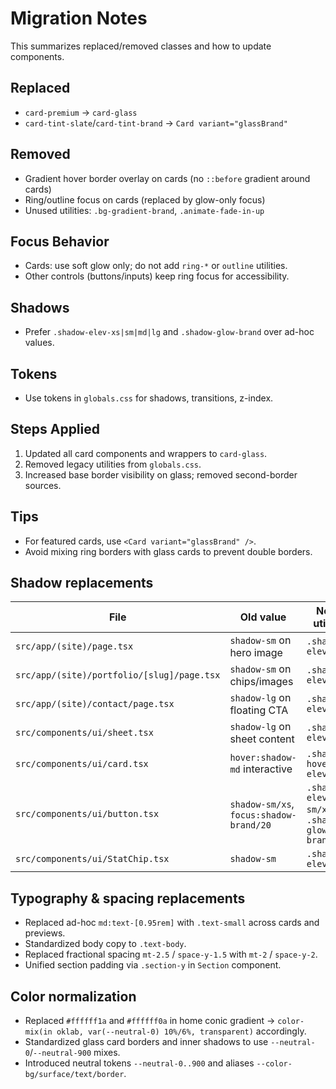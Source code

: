 # Migration Notes

This summarizes replaced/removed classes and how to update components.

## Replaced
- `card-premium` → `card-glass`
- `card-tint-slate`/`card-tint-brand` → `Card variant="glassBrand"`

## Removed
- Gradient hover border overlay on cards (no `::before` gradient around cards)
- Ring/outline focus on cards (replaced by glow-only focus)
- Unused utilities: `.bg-gradient-brand`, `.animate-fade-in-up`

## Focus Behavior
- Cards: use soft glow only; do not add `ring-*` or `outline` utilities.
- Other controls (buttons/inputs) keep ring focus for accessibility.

## Shadows
- Prefer `.shadow-elev-xs|sm|md|lg` and `.shadow-glow-brand` over ad-hoc values.

## Tokens
- Use tokens in `globals.css` for shadows, transitions, z-index.

## Steps Applied
1. Updated all card components and wrappers to `card-glass`.
2. Removed legacy utilities from `globals.css`.
3. Increased base border visibility on glass; removed second-border sources.

## Tips
- For featured cards, use `<Card variant="glassBrand" />`.
- Avoid mixing ring borders with glass cards to prevent double borders.

## Shadow replacements

| File | Old value | New utility |
|------|-----------|-------------|
| `src/app/(site)/page.tsx` | `shadow-sm` on hero image | `.shadow-elev-sm` |
| `src/app/(site)/portfolio/[slug]/page.tsx` | `shadow-sm` on chips/images | `.shadow-elev-sm` |
| `src/app/(site)/contact/page.tsx` | `shadow-lg` on floating CTA | `.shadow-elev-lg` |
| `src/components/ui/sheet.tsx` | `shadow-lg` on sheet content | `.shadow-elev-lg` |
| `src/components/ui/card.tsx` | `hover:shadow-md` interactive | `.shadow-hover-elev-md` |
| `src/components/ui/button.tsx` | `shadow-sm/xs`, `focus:shadow-brand/20` | `.shadow-elev-sm/xs`, `.shadow-glow-brand` |
| `src/components/ui/StatChip.tsx` | `shadow-sm` | `.shadow-elev-sm` |

## Typography & spacing replacements
- Replaced ad-hoc `md:text-[0.95rem]` with `.text-small` across cards and previews.
- Standardized body copy to `.text-body`.
- Replaced fractional spacing `mt-2.5` / `space-y-1.5` with `mt-2` / `space-y-2`.
- Unified section padding via `.section-y` in `Section` component.

## Color normalization
- Replaced `#ffffff1a` and `#ffffff0a` in home conic gradient → `color-mix(in oklab, var(--neutral-0) 10%/6%, transparent)` accordingly.
- Standardized glass card borders and inner shadows to use `--neutral-0`/`--neutral-900` mixes.
- Introduced neutral tokens `--neutral-0..900` and aliases `--color-bg/surface/text/border`.
